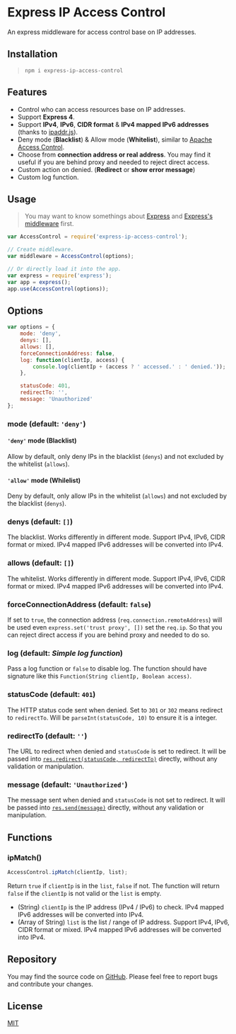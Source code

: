 Express IP Access Control
=========================
An express middleware for access control base on IP addresses.

Installation
------------

> `npm i express-ip-access-control`

Features
--------

* Control who can access resources base on IP addresses.
* Support **Express 4**.
* Support **IPv4**, **IPv6**, **CIDR format** & **IPv4 mapped IPv6 addresses** (thanks to [ipaddr.js](https://github.com/whitequark/ipaddr.js)).
* Deny mode (**Blacklist**) & Allow mode (**Whitelist**), similar to [Apache Access Control](https://httpd.apache.org/docs/2.2/howto/access.html).
* Choose from **connection address or real address**. You may find it useful if you are behind proxy and needed to reject direct access.
* Custom action on denied. (**Redirect** or **show error message**)
* Custom log function.

Usage
-----

> You may want to know somethings about [Express](http://expressjs.com) and [Express's middleware](http://expressjs.com/guide/using-middleware.html) first.

```javascript
var AccessControl = require('express-ip-access-control');

// Create middleware.
var middleware = AccessControl(options);

// Or directly load it into the app.
var express = require('express');
var app = express();
app.use(AccessControl(options));
```

Options
-------

```javascript
var options = {
	mode: 'deny',
	denys: [],
	allows: [],
	forceConnectionAddress: false,
	log: function(clientIp, access) {
		console.log(clientIp + (access ? ' accessed.' : ' denied.'));
	},

	statusCode: 401,
	redirectTo: '',
	message: 'Unauthorized'
};
```

### mode (default: `'deny'`)

#### `'deny'` mode (Blacklist)

Allow by default, only deny IPs in the blacklist (`denys`) and not excluded by the whitelist (`allows`).

#### `'allow'` mode (Whilelist)

Deny by default, only allow IPs in the whitelist (`allows`) and not excluded by the blacklist (`denys`).

### denys (default: `[]`)

The blacklist. Works differently in different mode. Support IPv4, IPv6, CIDR format or mixed. IPv4 mapped IPv6 addresses will be converted into IPv4.

### allows (default: `[]`)

The whitelist. Works differently in different mode. Support IPv4, IPv6, CIDR format or mixed. IPv4 mapped IPv6 addresses will be converted into IPv4.

### forceConnectionAddress (default: `false`)

If set to `true`, the connection address (`req.connection.remoteAddress`) will be used even `express.set('trust proxy', [])` set the `req.ip`. So that you can reject direct access if you are behind proxy and needed to do so.

### log (default: *Simple log function*)

Pass a log function or `false` to disable log.
The function should have signature like this `Function(String clientIp, Boolean access)`.

### statusCode (default: `401`)

The HTTP status code sent when denied. Set to `301` or `302` means redirect to `redirectTo`. Will be `parseInt(statusCode, 10)` to ensure it is a integer.

### redirectTo (default: `''`)

The URL to redirect when denied and `statusCode` is set to redirect. It will be passed into [`res.redirect(statusCode, redirectTo)`](http://expressjs.com/4x/api.html#res.redirect) directly, without any validation or manipulation.

### message (default: `'Unauthorized'`)

The message sent when denied and `statusCode` is not set to redirect. It will be passed into [`res.send(message)`](http://expressjs.com/4x/api.html#res.send) directly, without any validation or manipulation.

## Functions

### ipMatch()

```javascript
AccessControl.ipMatch(clientIp, list);
```

Return `true` if `clientIp` is in the `list`, `false` if not.  The function will return `false` if the `clientIp` is not valid or the `list` is empty.

* (String) `clientIp` is the IP address (IPv4 / IPv6) to check. IPv4 mapped IPv6 addresses will be converted into IPv4.
* (Array of String) `list` is the list / range of IP address. Support IPv4, IPv6, CIDR format or mixed. IPv4 mapped IPv6 addresses will be converted into IPv4.

Repository
----------

You may find the source code on [GitHub](https://github.com/KennyTangHK/express-ip-access-control). Please feel free to report bugs and contribute your changes.

License
-------

[MIT](LICENSE)